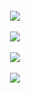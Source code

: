 
<br/>  

<div align="center"><img src="https://github-readme-stats.vercel.app/api?username=Alireza009d&theme=dark&hide_border=false&include_all_commits=false&count_private=true" align="center" /></div>  

<br/>  

<div align="center"><img src="https://github-readme-stats.vercel.app/api/top-langs/?username=Alireza009d&hide_border=true&layout=compact&theme=dark" align="center" /></div>  

<br/>    

<div align="center">
<img src="https://visitcount.itsvg.in/api?id=Alireza009d&label=Views&color=2&icon=0&pretty=true" align="center" />
</div>  

<br/>  

<div align="center"><img src="[![Readme Card](https://github-readme-stats.vercel.app/api/pin/?Alireza009d=anuraghazra&repo=github-readme-stats)](https://github.com/anuraghazra/github-readme-stats)" align="center" /></div>  
<br />
